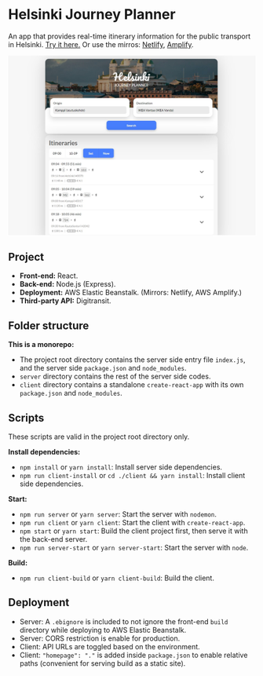 # Helsinki Journey Planner

An app that provides real-time itinerary information for the public transport in Helsinki. [Try it here.](https://helsinki-journey-planner.com) Or use the mirros: [Netlify](https://helsinki-journey-planner.netlify.app/), [Amplify](https://master.d1hb32a5utog8e.amplifyapp.com/).

![Home Page](https://github.com/zw627/helsinki-journey-planner/blob/master/README.jpg)

## Project

- **Front-end:** React.
- **Back-end:** Node.js (Express).
- **Deployment:** AWS Elastic Beanstalk. (Mirrors: Netlify, AWS Amplify.)
- **Third-party API:** Digitransit.

## Folder structure

**This is a monorepo:**

- The project root directory contains the server side entry file `index.js`, and the server side `package.json` and `node_modules`.
- `server` directory contains the rest of the server side codes.
- `client` directory contains a standalone `create-react-app` with its own `package.json` and `node_modules`.

## Scripts

These scripts are valid in the project root directory only.

**Install dependencies:**

- `npm install` or `yarn install`: Install server side dependencies.
- `npm run client-install` or `cd ./client && yarn install`: Install client side dependencies.

**Start:**

- `npm run server` or `yarn server`: Start the server with `nodemon`.
- `npm run client` or `yarn client`: Start the client with `create-react-app`.
- `npm start` or `yarn start`: Build the client project first, then serve it with the back-end server.
- `npm run server-start` or `yarn server-start`: Start the server with `node`.

**Build:**

- `npm run client-build` or `yarn client-build`: Build the client.

## Deployment

- Server: A `.ebignore` is included to not ignore the front-end `build` directory while deploying to AWS Elastic Beanstalk.
- Server: CORS restriction is enable for production.
- Client: API URLs are toggled based on the environment.
- Client: `"homepage": "."` is added inside `package.json` to enable relative paths (convenient for serving build as a static site).
 
